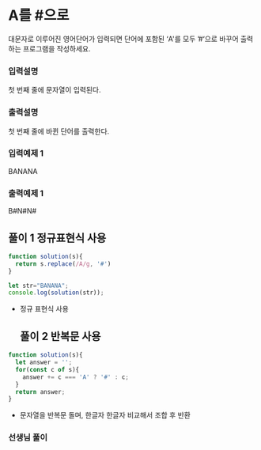 # A를 #으로

대문자로  이루어진  영어단어가  입력되면  단어에  포함된  ‘A'를  모두  ’#‘으로  바꾸어  출력하는 
프로그램을 작성하세요.

### 입력설명
첫 번째 줄에 문자열이 입력된다.
### 출력설명
첫 번째 줄에 바뀐 단어를 출력한다.
### 입력예제 1                                   
BANANA
### 출력예제 1
B#N#N#

## 풀이 1 정규표현식 사용

```js
function solution(s){
  return s.replace(/A/g, '#')
}

let str="BANANA";
console.log(solution(str));
```

- 정규 표현식 사용

  ## 풀이 2 반복문 사용
```js
function solution(s){
  let answer = '';
  for(const c of s){
    answer += c === 'A' ? '#' : c;
  }
  return answer;
}
```

- 문자열을 반복문 돌며, 한글자 한글자 비교해서 조합 후 반환

### 선생님 풀이

```js

```

